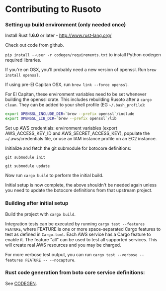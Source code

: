 # Contributing to Rusoto

### Setting up build environment (only needed once)

Install Rust **1.6.0** or later - http://www.rust-lang.org/

Check out code from github.

`pip install --user -r codegen/requirements.txt` to install Python codegen required libraries.

If you're on OSX, you'll probably need a new version of openssl.  Run `brew install openssl`.

If using pre-El Capitan OSX, run `brew link --force openssl`.

For El Capitan, these environment variables need to be set whenever building the openssl crate.
This includes rebuilding Rusoto after a `cargo clean`.
They can be added to your shell profile (EG `~/.bash_profile`):

```bash
export OPENSSL_INCLUDE_DIR=`brew --prefix openssl`/include
export OPENSSL_LIB_DIR=`brew --prefix openssl`/lib
```

Set up AWS credentials: environment variables (export AWS_ACCESS_KEY_ID and
AWS_SECRET_ACCESS_KEY), populate the ~/.aws/credentials file, or use an
IAM instance profile on an EC2 instance.

Initialize and fetch the git submodule for botocore definitions:

`git submodule init`

`git submodule update`

Now run `cargo build` to perform the initial build.

Initial setup is now complete, the above shouldn't be needed again unless you need to update the botocore definitions from that upstream project.

### Building after initial setup

Build the project with `cargo build`.

Integration tests can be executed by running `cargo test --features FEATURE`, where FEATURE is one or more space-separated Cargo features to test as defined in `Cargo.toml`.
Each AWS service has a Cargo feature to enable it.
The feature "all" can be used to test all supported services.
This will create real AWS resources and you may be charged.

For more verbose test output, you can run `cargo test --verbose --features FEATURE -- --nocapture`.

### Rust code generation from boto core service definitions:

See [CODEGEN](codegen/CODEGEN.md).
